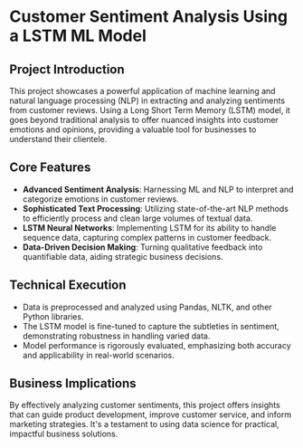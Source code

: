 # Customer Sentiment Analysis Using a LSTM ML Model

## Project Introduction

This project showcases a powerful application of machine learning and natural language processing (NLP) in extracting and analyzing sentiments from customer reviews. Using a Long Short Term Memory (LSTM) model, it goes beyond traditional analysis to offer nuanced insights into customer emotions and opinions, providing a valuable tool for businesses to understand their clientele.

## Core Features

- **Advanced Sentiment Analysis**: Harnessing ML and NLP to interpret and categorize emotions in customer reviews.
- **Sophisticated Text Processing**: Utilizing state-of-the-art NLP methods to efficiently process and clean large volumes of textual data.
- **LSTM Neural Networks**: Implementing LSTM for its ability to handle sequence data, capturing complex patterns in customer feedback.
- **Data-Driven Decision Making**: Turning qualitative feedback into quantifiable data, aiding strategic business decisions.

## Technical Execution

- Data is preprocessed and analyzed using Pandas, NLTK, and other Python libraries.
- The LSTM model is fine-tuned to capture the subtleties in sentiment, demonstrating robustness in handling varied data.
- Model performance is rigorously evaluated, emphasizing both accuracy and applicability in real-world scenarios.

## Business Implications

By effectively analyzing customer sentiments, this project offers insights that can guide product development, improve customer service, and inform marketing strategies. It's a testament to using data science for practical, impactful business solutions.
